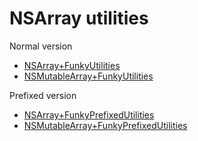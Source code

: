 # NSArray utilities

Normal version

- [NSArray+FunkyUtilities](https://tevelee.github.io/Funky/Categories/NSArray(FunkyUtilities).html)
- [NSMutableArray+FunkyUtilities](https://tevelee.github.io/Funky/Categories/NSMutableArray(FunkyUtilities).html)

Prefixed version

- [NSArray+FunkyPrefixedUtilities](https://tevelee.github.io/Funky/Categories/NSArray(FunkyPrefixedUtilities).html)
- [NSMutableArray+FunkyPrefixedUtilities](https://tevelee.github.io/Funky/Categories/NSMutableArray(FunkyPrefixedUtilities).html)
